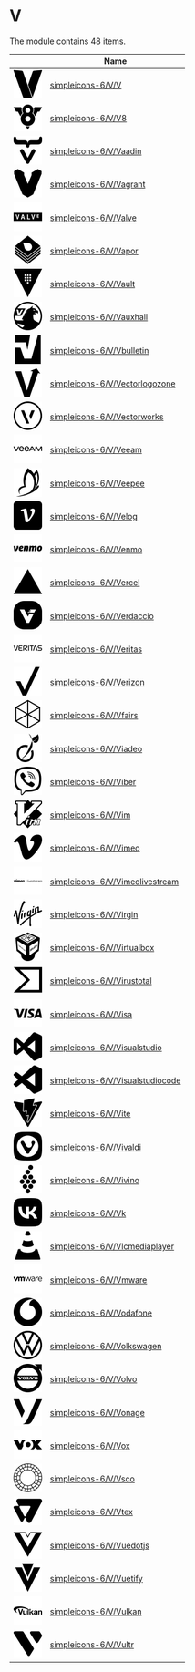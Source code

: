 # V

The module contains 48 items.



| |Name|
|:---:|---|
| ![illustration of simpleicons-6/V/V](../../simpleicons-6/V/V.png) | [simpleicons-6/V/V](../../simpleicons-6/V/V.md) |
| ![illustration of simpleicons-6/V/V8](../../simpleicons-6/V/V8.png) | [simpleicons-6/V/V8](../../simpleicons-6/V/V8.md) |
| ![illustration of simpleicons-6/V/Vaadin](../../simpleicons-6/V/Vaadin.png) | [simpleicons-6/V/Vaadin](../../simpleicons-6/V/Vaadin.md) |
| ![illustration of simpleicons-6/V/Vagrant](../../simpleicons-6/V/Vagrant.png) | [simpleicons-6/V/Vagrant](../../simpleicons-6/V/Vagrant.md) |
| ![illustration of simpleicons-6/V/Valve](../../simpleicons-6/V/Valve.png) | [simpleicons-6/V/Valve](../../simpleicons-6/V/Valve.md) |
| ![illustration of simpleicons-6/V/Vapor](../../simpleicons-6/V/Vapor.png) | [simpleicons-6/V/Vapor](../../simpleicons-6/V/Vapor.md) |
| ![illustration of simpleicons-6/V/Vault](../../simpleicons-6/V/Vault.png) | [simpleicons-6/V/Vault](../../simpleicons-6/V/Vault.md) |
| ![illustration of simpleicons-6/V/Vauxhall](../../simpleicons-6/V/Vauxhall.png) | [simpleicons-6/V/Vauxhall](../../simpleicons-6/V/Vauxhall.md) |
| ![illustration of simpleicons-6/V/Vbulletin](../../simpleicons-6/V/Vbulletin.png) | [simpleicons-6/V/Vbulletin](../../simpleicons-6/V/Vbulletin.md) |
| ![illustration of simpleicons-6/V/Vectorlogozone](../../simpleicons-6/V/Vectorlogozone.png) | [simpleicons-6/V/Vectorlogozone](../../simpleicons-6/V/Vectorlogozone.md) |
| ![illustration of simpleicons-6/V/Vectorworks](../../simpleicons-6/V/Vectorworks.png) | [simpleicons-6/V/Vectorworks](../../simpleicons-6/V/Vectorworks.md) |
| ![illustration of simpleicons-6/V/Veeam](../../simpleicons-6/V/Veeam.png) | [simpleicons-6/V/Veeam](../../simpleicons-6/V/Veeam.md) |
| ![illustration of simpleicons-6/V/Veepee](../../simpleicons-6/V/Veepee.png) | [simpleicons-6/V/Veepee](../../simpleicons-6/V/Veepee.md) |
| ![illustration of simpleicons-6/V/Velog](../../simpleicons-6/V/Velog.png) | [simpleicons-6/V/Velog](../../simpleicons-6/V/Velog.md) |
| ![illustration of simpleicons-6/V/Venmo](../../simpleicons-6/V/Venmo.png) | [simpleicons-6/V/Venmo](../../simpleicons-6/V/Venmo.md) |
| ![illustration of simpleicons-6/V/Vercel](../../simpleicons-6/V/Vercel.png) | [simpleicons-6/V/Vercel](../../simpleicons-6/V/Vercel.md) |
| ![illustration of simpleicons-6/V/Verdaccio](../../simpleicons-6/V/Verdaccio.png) | [simpleicons-6/V/Verdaccio](../../simpleicons-6/V/Verdaccio.md) |
| ![illustration of simpleicons-6/V/Veritas](../../simpleicons-6/V/Veritas.png) | [simpleicons-6/V/Veritas](../../simpleicons-6/V/Veritas.md) |
| ![illustration of simpleicons-6/V/Verizon](../../simpleicons-6/V/Verizon.png) | [simpleicons-6/V/Verizon](../../simpleicons-6/V/Verizon.md) |
| ![illustration of simpleicons-6/V/Vfairs](../../simpleicons-6/V/Vfairs.png) | [simpleicons-6/V/Vfairs](../../simpleicons-6/V/Vfairs.md) |
| ![illustration of simpleicons-6/V/Viadeo](../../simpleicons-6/V/Viadeo.png) | [simpleicons-6/V/Viadeo](../../simpleicons-6/V/Viadeo.md) |
| ![illustration of simpleicons-6/V/Viber](../../simpleicons-6/V/Viber.png) | [simpleicons-6/V/Viber](../../simpleicons-6/V/Viber.md) |
| ![illustration of simpleicons-6/V/Vim](../../simpleicons-6/V/Vim.png) | [simpleicons-6/V/Vim](../../simpleicons-6/V/Vim.md) |
| ![illustration of simpleicons-6/V/Vimeo](../../simpleicons-6/V/Vimeo.png) | [simpleicons-6/V/Vimeo](../../simpleicons-6/V/Vimeo.md) |
| ![illustration of simpleicons-6/V/Vimeolivestream](../../simpleicons-6/V/Vimeolivestream.png) | [simpleicons-6/V/Vimeolivestream](../../simpleicons-6/V/Vimeolivestream.md) |
| ![illustration of simpleicons-6/V/Virgin](../../simpleicons-6/V/Virgin.png) | [simpleicons-6/V/Virgin](../../simpleicons-6/V/Virgin.md) |
| ![illustration of simpleicons-6/V/Virtualbox](../../simpleicons-6/V/Virtualbox.png) | [simpleicons-6/V/Virtualbox](../../simpleicons-6/V/Virtualbox.md) |
| ![illustration of simpleicons-6/V/Virustotal](../../simpleicons-6/V/Virustotal.png) | [simpleicons-6/V/Virustotal](../../simpleicons-6/V/Virustotal.md) |
| ![illustration of simpleicons-6/V/Visa](../../simpleicons-6/V/Visa.png) | [simpleicons-6/V/Visa](../../simpleicons-6/V/Visa.md) |
| ![illustration of simpleicons-6/V/Visualstudio](../../simpleicons-6/V/Visualstudio.png) | [simpleicons-6/V/Visualstudio](../../simpleicons-6/V/Visualstudio.md) |
| ![illustration of simpleicons-6/V/Visualstudiocode](../../simpleicons-6/V/Visualstudiocode.png) | [simpleicons-6/V/Visualstudiocode](../../simpleicons-6/V/Visualstudiocode.md) |
| ![illustration of simpleicons-6/V/Vite](../../simpleicons-6/V/Vite.png) | [simpleicons-6/V/Vite](../../simpleicons-6/V/Vite.md) |
| ![illustration of simpleicons-6/V/Vivaldi](../../simpleicons-6/V/Vivaldi.png) | [simpleicons-6/V/Vivaldi](../../simpleicons-6/V/Vivaldi.md) |
| ![illustration of simpleicons-6/V/Vivino](../../simpleicons-6/V/Vivino.png) | [simpleicons-6/V/Vivino](../../simpleicons-6/V/Vivino.md) |
| ![illustration of simpleicons-6/V/Vk](../../simpleicons-6/V/Vk.png) | [simpleicons-6/V/Vk](../../simpleicons-6/V/Vk.md) |
| ![illustration of simpleicons-6/V/Vlcmediaplayer](../../simpleicons-6/V/Vlcmediaplayer.png) | [simpleicons-6/V/Vlcmediaplayer](../../simpleicons-6/V/Vlcmediaplayer.md) |
| ![illustration of simpleicons-6/V/Vmware](../../simpleicons-6/V/Vmware.png) | [simpleicons-6/V/Vmware](../../simpleicons-6/V/Vmware.md) |
| ![illustration of simpleicons-6/V/Vodafone](../../simpleicons-6/V/Vodafone.png) | [simpleicons-6/V/Vodafone](../../simpleicons-6/V/Vodafone.md) |
| ![illustration of simpleicons-6/V/Volkswagen](../../simpleicons-6/V/Volkswagen.png) | [simpleicons-6/V/Volkswagen](../../simpleicons-6/V/Volkswagen.md) |
| ![illustration of simpleicons-6/V/Volvo](../../simpleicons-6/V/Volvo.png) | [simpleicons-6/V/Volvo](../../simpleicons-6/V/Volvo.md) |
| ![illustration of simpleicons-6/V/Vonage](../../simpleicons-6/V/Vonage.png) | [simpleicons-6/V/Vonage](../../simpleicons-6/V/Vonage.md) |
| ![illustration of simpleicons-6/V/Vox](../../simpleicons-6/V/Vox.png) | [simpleicons-6/V/Vox](../../simpleicons-6/V/Vox.md) |
| ![illustration of simpleicons-6/V/Vsco](../../simpleicons-6/V/Vsco.png) | [simpleicons-6/V/Vsco](../../simpleicons-6/V/Vsco.md) |
| ![illustration of simpleicons-6/V/Vtex](../../simpleicons-6/V/Vtex.png) | [simpleicons-6/V/Vtex](../../simpleicons-6/V/Vtex.md) |
| ![illustration of simpleicons-6/V/Vuedotjs](../../simpleicons-6/V/Vuedotjs.png) | [simpleicons-6/V/Vuedotjs](../../simpleicons-6/V/Vuedotjs.md) |
| ![illustration of simpleicons-6/V/Vuetify](../../simpleicons-6/V/Vuetify.png) | [simpleicons-6/V/Vuetify](../../simpleicons-6/V/Vuetify.md) |
| ![illustration of simpleicons-6/V/Vulkan](../../simpleicons-6/V/Vulkan.png) | [simpleicons-6/V/Vulkan](../../simpleicons-6/V/Vulkan.md) |
| ![illustration of simpleicons-6/V/Vultr](../../simpleicons-6/V/Vultr.png) | [simpleicons-6/V/Vultr](../../simpleicons-6/V/Vultr.md) |



